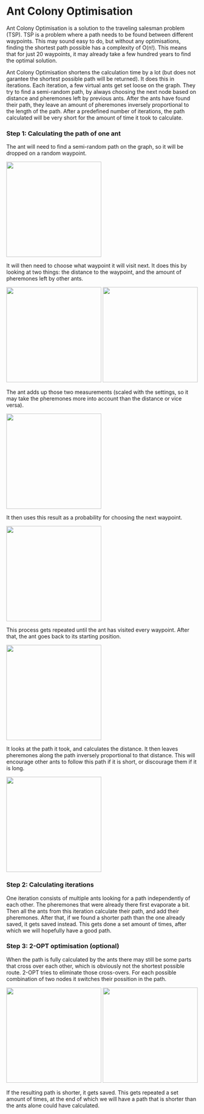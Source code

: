 # Ant Colony Optimisation

Ant Colony Optimisation is a solution to the traveling salesman problem (TSP). TSP is a problem where a path needs to be found between different waypoints. This may sound easy to do, but without any optimisations, finding the shortest path possible has a complexity of O(n!). This means that for just 20 waypoints, it may already take a few hundred years to find the optimal solution.

Ant Colony Optimisation shortens the calculation time by a lot (but does not garantee the shortest possible path will be returned). It does this in iterations. Each iteration, a few virtual ants get set loose on the graph. They try to find a semi-random path, by always choosing the next node based on distance and pheremones left by previous ants. After the ants have found their path, they leave an amount of pheremones inversely proportional to the length of the path. After a predefined number of iterations, the path calculated will be very short for the amount of time it took to calculate.


### Step 1: Calculating the path of one ant

The ant will need to find a semi-random path on the graph, so it will be dropped on a random waypoint.

<img src="Readme%20Images/ant_start.png" width="250">

It will then need to choose what waypoint it will visit next. It does this by looking at two things: the distance to the waypoint, and the amount of pheremones left by other ants.

<img src="Readme%20Images/ant_distance.png" width="250">
<img src="Readme%20Images/ant_pheremones.png" width="250">

The ant adds up those two measurements (scaled with the settings, so it may take the pheremones more into account than the distance or vice versa).

<img src="Readme%20Images/ant_distance_pheremones.png" width="250">

It then uses this result as a probability for choosing the next waypoint.

<img src="Readme%20Images/ant_next_waypoint.png" width="250">

This process gets repeated until the ant has visited every waypoint. After that, the ant goes back to its starting position.

<img src="Readme%20Images/ant_path.png" width="250">

It looks at the path it took, and calculates the distance. It then leaves pheremones along the path inversely proportional to that distance. This will encourage other ants to follow this path if it is short, or discourage them if it is long.

<img src="Readme%20Images/ant_path_pheremones.png" width="250">

### Step 2: Calculating iterations

One iteration consists of multiple ants looking for a path independently of each other. The pheremones that were already there first evaporate a bit. Then all the ants from this iteration calculate their path, and add their pheremones. After that, if we found a shorter path than the one already saved, it gets saved instead. This gets done a set amount of times, after which we will hopefully have a good path.

### Step 3: 2-OPT optimisation (optional)

When the path is fully calculated by the ants there may still be some parts that cross over each other, which is obviously not the shortest possible route. 2-OPT tries to eliminate those cross-overs. For each possible combination of two nodes it switches their possition in the path.

<img src="Readme%20Images/2_opt_before.png" width="250">
<img src="Readme%20Images/2_opt_after.png" width="250">

If the resulting path is shorter, it gets saved. This gets repeated a set amount of times, at the end of which we will have a path that is shorter than the ants alone could have calculated.
